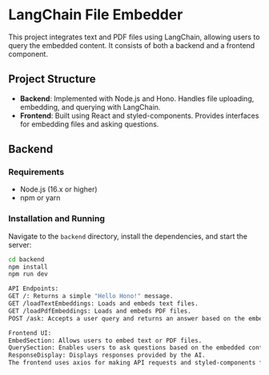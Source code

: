 # LangChain File Embedder

This project integrates text and PDF files using LangChain, allowing users to query the embedded content. It consists of both a backend and a frontend component.

## Project Structure

- **Backend**: Implemented with Node.js and Hono. Handles file uploading, embedding, and querying with LangChain.
- **Frontend**: Built using React and styled-components. Provides interfaces for embedding files and asking questions.

## Backend

### Requirements

- Node.js (16.x or higher)
- npm or yarn

### Installation and Running

Navigate to the `backend` directory, install the dependencies, and start the server:

```bash
cd backend
npm install
npm run dev

API Endpoints:
GET /: Returns a simple "Hello Hono!" message.
GET /loadTextEmbeddings: Loads and embeds text files.
GET /loadPdfEmbeddings: Loads and embeds PDF files.
POST /ask: Accepts a user query and returns an answer based on the embedded content.

Frontend UI:
EmbedSection: Allows users to embed text or PDF files.
QuerySection: Enables users to ask questions based on the embedded content.
ResponseDisplay: Displays responses provided by the AI.
The frontend uses axios for making API requests and styled-components for styling UI components.

